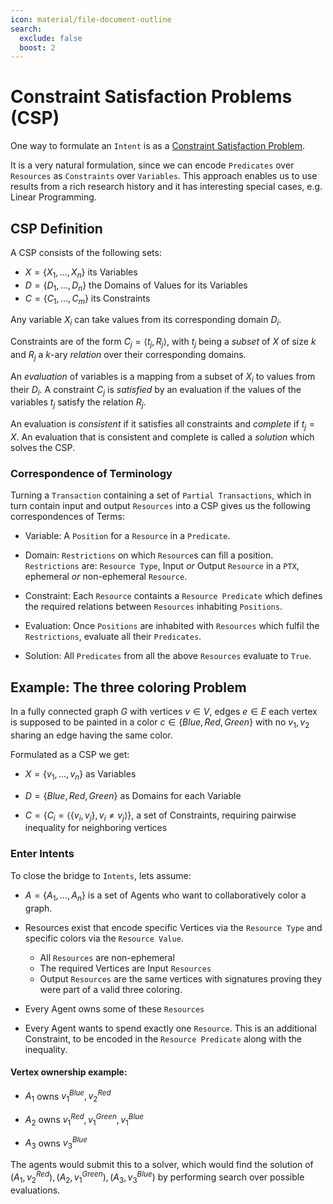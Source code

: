 ```yaml
---
icon: material/file-document-outline
search:
  exclude: false
  boost: 2
---
```


# Constraint Satisfaction Problems (CSP)

One way to formulate an `Intent` is as a [Constraint Satisfaction
Problem](https://en.wikipedia.org/wiki/Constraint_satisfaction_problem).

It is a very natural formulation, since we can encode `Predicates` over
`Resources` as `Constraints` over `Variables`. This approach enables us to use
results from a rich research history and it has interesting special cases, e.g.
Linear Programming.

## CSP Definition

A CSP consists of the following sets:
- $X = \{X_1, \ldots,X_n\}$ its Variables
- $D = \{D_1, \ldots, D_n\}$ the Domains of Values for its Variables
- $C = \{C_1, \ldots, C_m\}$ its Constraints

Any variable $X_i$ can take values from its corresponding domain $D_i$.

Constraints are of the form $C_j = \langle t_j, R_j \rangle$, with $t_j$ being a
*subset* of $X$ of size $k$ and $R_j$ a $k$-ary *relation* over their
corresponding domains.

An *evaluation* of variables is a mapping from a subset of $X_i$ to values from
their $D_i$. A constraint $C_j$ is *satisfied* by an evaluation if the values of
the variables $t_j$ satisfy the relation $R_j$.

An evaluation is *consistent* if it satisfies all constraints and *complete* if
$t_j = X$. An evaluation that is consistent and complete is called a *solution*
which solves the CSP.

### Correspondence of Terminology

Turning a `Transaction` containing a set of `Partial Transactions`, which in
turn contain input and output `Resources` into a CSP gives us the following
correspondences of Terms:

- Variable: A `Position` for a `Resource` in a `Predicate`.

- Domain: `Restrictions` on which `Resource`s can fill a position.
  `Restrictions` are: `Resource Type`, Input *or* Output `Resource` in a `PTX`,
  ephemeral *or* non-ephemeral `Resource`.

- Constraint: Each `Resource` containts a `Resource Predicate` which defines the
  required relations between `Resources` inhabiting `Positions`.

- Evaluation: Once `Positions` are inhabited with `Resources` which fulfil the
  `Restrictions`, evaluate all their `Predicates`.

- Solution: All `Predicates` from all the above `Resources` evaluate to `True`.

## Example: The three coloring Problem

In a fully connected graph $G$ with vertices $v \in V$, edges $e \in E$ each
vertex is supposed to be painted in a color  $c \in \{Blue, Red, Green\}$ with
no $v_1, v_2$ sharing an edge having the same color.

Formulated as a CSP we get:

- $X = \{v_1, \ldots, v_n\}$ as Variables

- $D = \{Blue, Red, Green\}$ as Domains for each Variable

- $C = \{C_i = \langle \{v_i, v_j\}, v_i \neq v_j \rangle \}$, a set of
  Constraints, requiring pairwise inequality for neighboring vertices

### Enter Intents

To close the bridge to `Intents`, lets assume:

- $A = \{A_1, \ldots, A_n \}$ is a set of Agents who want to collaboratively color a graph.

- Resources exist that encode specific Vertices via the `Resource Type` and
  specific colors via the `Resource Value`.

  - All `Resources` are non-ephemeral
  - The required Vertices are Input `Resources`
  - Output `Resources` are the same vertices with signatures proving they were
    part of a valid three coloring.

- Every Agent owns some of these `Resources`

- Every Agent wants to spend exactly one `Resource`. This is an additional
  Constraint, to be encoded in the `Resource Predicate` along with the
  inequality.

#### Vertex ownership example:

- $A_1$ owns $v_1^{Blue}, v_2^{Red}$

- $A_2$ owns $v_1^{Red}, v_1^{Green}, v_1^{Blue}$

- $A_3$ owns $v_3^{Blue}$

The agents would submit this to a solver, which would find the solution of
$(A_1, v_2^{Red}), (A_2, v_1^{Green}), (A_3, v_3^{Blue})$ by performing search
over possible evaluations.
